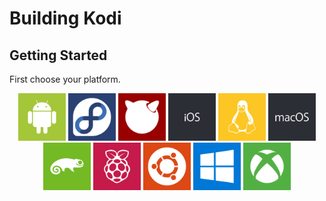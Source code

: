 # Building Kodi

## Getting Started
First choose your platform.

<p align="center">
  <a href="README.Android.md" title="Android"><img src="resources/android.svg" height="76"></a>
  <a href="README.Fedora.md" title="Fedora"><img src="resources/fedora.svg" height="76"></a>
  <a href="README.FreeBSD.md" title="FreeBSD"><img src="resources/freebsd.svg" height="76"></a>
  <a href="README.iOS.md" title="iOS"><img src="resources/ios.svg" height="76"></a>
  <a href="README.Linux.md" title="Linux"><img src="resources/linux.svg" height="76"></a>
  <a href="README.macOS.md" title="macOS"><img src="resources/macos.svg" height="76"></a>
  <a href="README.openSUSE.md" title="openSUSE"><img src="resources/opensuse.svg" height="76"></a>
  <a href="README.RaspberryPi.md" title="Raspberry Pi"><img src="resources/raspberrypi.svg" height="76"></a>
  <a href="README.Ubuntu.md" title="Ubuntu"><img src="resources/ubuntu.svg" height="76"></a>
  <a href="README.Windows.md" title="Windows"><img src="resources/windows.svg" height="76"></a>
  <a href="README.XBOX.md" title="XBOX"><img src="resources/xbox.svg" height="76"></a>
</p>
